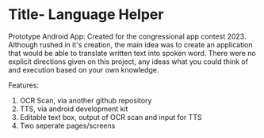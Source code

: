 # Title- Language Helper
Prototype Android App: Created for the congressional app contest 2023. Although rushed in it's creation, the main idea was to create an application that would be able to translate written text into spoken word.
There were no explicit directions given on this project, any ideas what you could think of and execution based on your own knowledge.

Features:
1. OCR Scan, via another github repository
2. TTS, via android development kit
3. Editable text box, output of OCR scan and input for TTS
4. Two seperate pages/screens
